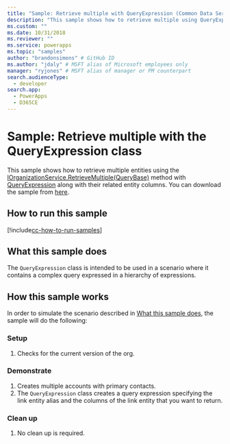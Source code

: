 ```yaml
---
title: "Sample: Retrieve multiple with QueryExpression (Common Data Service) | Microsoft Docs" # Intent and product brand in a unique string of 43-59 chars including spaces
description: "This sample shows how to retrieve multiple using QueryExpression" # 115-145 characters including spaces. This abstract displays in the search result.
ms.custom: ""
ms.date: 10/31/2018
ms.reviewer: ""
ms.service: powerapps
ms.topic: "samples"
author: "brandonsimons" # GitHub ID
ms.author: "jdaly" # MSFT alias of Microsoft employees only
manager: "ryjones" # MSFT alias of manager or PM counterpart
search.audienceType: 
  - developer
search.app: 
  - PowerApps
  - D365CE
---
```

# Sample: Retrieve multiple with the QueryExpression class

<!-- Re-title? This is really about retrieving  related records 
https://docs.microsoft.com/dynamics365/customer-engagement/developer/org-service/sample-retrieve-multiple-queryexpression-class
-->
This sample shows how to retrieve multiple entities using the [IOrganizationService.RetrieveMultiple(QueryBase)](https://docs.microsoft.com/dotnet/api/microsoft.xrm.sdk.iorganizationservice.retrievemultiple?view=dynamics-general-ce-9#Microsoft_Xrm_Sdk_IOrganizationService_RetrieveMultiple_Microsoft_Xrm_Sdk_Query_QueryBase_) method with [QueryExpression](https://docs.microsoft.com/dotnet/api/microsoft.xrm.sdk.query.queryexpression?view=dynamics-general-ce-9) along with their related entity columns. You can download the sample from [here](https://github.com/Microsoft/PowerApps-Samples/tree/master/cds/orgsvc/C%23/RetrieveMultipleByQueryExpression).

## How to run this sample

[!include[cc-how-to-run-samples](../../includes/cc-how-to-run-samples.md)]


## What this sample does

The `QueryExpression` class is intended to be used in a scenario where it contains a complex query expressed in a hierarchy of expressions.

## How this sample works

In order to simulate the scenario described in [What this sample does](#what-this-sample-does), the sample will do the following:

### Setup

1. Checks for the current version of the org.

### Demonstrate
1. Creates multiple accounts with primary contacts.
1. The `QueryExpression` class creates a query expression specifying the link entity alias and the columns of the link entity that you want to return.
### Clean up

1. No clean up is required.
